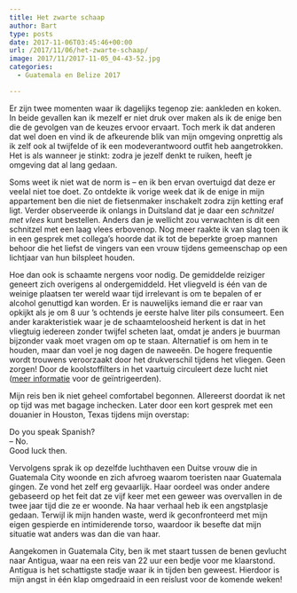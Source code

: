 ```yaml
---
title: Het zwarte schaap
author: Bart
type: posts
date: 2017-11-06T03:45:46+00:00
url: /2017/11/06/het-zwarte-schaap/
image: 2017/11/2017-11-05_04-43-52.jpg
categories:
  - Guatemala en Belize 2017

---
```

Er zijn twee momenten waar ik dagelijks tegenop zie: aankleden en koken. In beide gevallen kan ik mezelf er niet druk over maken als ik de enige ben die de gevolgen van de keuzes ervoor ervaart. Toch merk ik dat anderen dat wel doen en vind ik de afkeurende blik van mijn omgeving onprettig als ik zelf ook al twijfelde of ik een modeverantwoord outfit heb aangetrokken. Het is als wanneer je stinkt: zodra je jezelf denkt te ruiken, heeft je omgeving dat al lang gedaan.

Soms weet ik niet wat de norm is &#8211; en ik ben ervan overtuigd dat deze er veelal niet toe doet. Zo ontdekte ik vorige week dat ik de enige in mijn appartement ben die niet de fietsenmaker inschakelt zodra zijn ketting eraf ligt. Verder observeerde ik onlangs in Duitsland dat je daar een _schnitzel met vlees_ kunt bestellen. Anders dan je wellicht zou verwachten is dit een schnitzel met een laag vlees erbovenop. Nog meer raakte ik van slag toen ik in een gesprek met collega&#8217;s hoorde dat ik tot de beperkte groep mannen behoor die het liefst de vingers van een vrouw tijdens gemeenschap op een lichtjaar van hun bilspleet houden.

Hoe dan ook is schaamte nergens voor nodig. De gemiddelde reiziger geneert zich overigens al ondergemiddeld. Het vliegveld is één van de weinige plaatsen ter wereld waar tijd irrelevant is om te bepalen of er alcohol genuttigd kan worden. Er is nauwelijks iemand die er raar van opkijkt als je om 8 uur &#8217;s ochtends je eerste halve liter pils consumeert. Een ander karakteristiek waar je de schaamteloosheid herkent is dat in het vliegtuig iedereen zonder twijfel scheten laat, omdat je anders je buurman bijzonder vaak moet vragen om op te staan. Alternatief is om hem in te houden, maar dan voel je nog dagen de naweeën. De hogere frequentie wordt trouwens veroorzaakt door het drukverschil tijdens het vliegen. Geen zorgen! Door de koolstoffilters in het vaartuig circuleert deze lucht niet (<a href="http://www.express.co.uk/travel/articles/759138/fart-more-on-flights" target="_blank" rel="noopener">meer informatie</a> voor de geïntrigeerden).

Mijn reis ben ik niet geheel comfortabel begonnen. Allereerst doordat ik net op tijd was met bagage inchecken. Later door een kort gesprek met een douanier in Houston, Texas tijdens mijn overstap:

Do you speak Spanish?<br />
&#8211; No.<br />
Good luck then.

Vervolgens sprak ik op dezelfde luchthaven een Duitse vrouw die in Guatemala City woonde en zich afvroeg waarom toeristen naar Guatemala gingen. Ze vond het zelf erg gevaarlijk. Haar oordeel was onder andere gebaseerd op het feit dat ze vijf keer met een geweer was overvallen in de twee jaar tijd die ze er woonde. Na haar verhaal heb ik een angstplasje gedaan. Terwijl ik mijn handen waste, werd ik geconfronteerd met mijn eigen gespierde en intimiderende torso, waardoor ik besefte dat mijn situatie wat anders was dan die van haar.

Aangekomen in Guatemala City, ben ik met staart tussen de benen gevlucht naar Antigua, waar na een reis van 22 uur een bedje voor me klaarstond. Antigua is het schattigste stadje waar ik in tijden ben geweest. Hierdoor is mijn angst in één klap omgedraaid in een reislust voor de komende weken!

